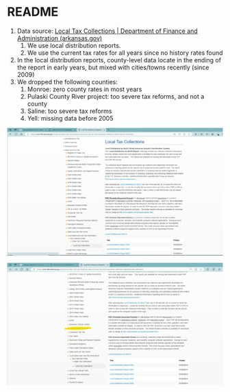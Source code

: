 # README

1. Data source: [Local Tax Collections | Department of Finance and Administration (arkansas.gov)](https://www.dfa.arkansas.gov/excise-tax/sales-and-use-tax/local-sales-and-use-tax-information/tax-collection-data/local-tax-collections)
    1. We use local distribution reports.
    2. We use the current tax rates for all years since no history rates found
2. In the local distribution reports, county-level data locate in the ending of the report in early years, but mixed with cities/towns recently (since 2009)
3. We dropped the following counties:
    1. Monroe: zero county rates in most years
    2. Pulaski County River project: too severe tax reforms, and not a county
    3. Saline: too severe tax reforms
    4. Yell: missing data before 2005

![image-20230918141006209](README.assets/image-20230918141006209.png)

![image-20230918141424748](README.assets/image-20230918141424748.png)